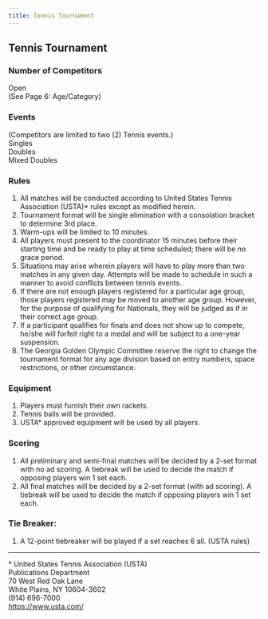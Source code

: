 ```yaml
---
title: Tennis Tournament
---
```


## Tennis Tournament

### Number of Competitors

Open \
(See Page 6: Age/Category)

### Events

(Competitors are limited to two (2) Tennis events.) \
Singles \
Doubles \
Mixed Doubles

### Rules

1. All matches will be conducted according to United States Tennis Association (USTA)* rules except as modified herein.
2. Tournament format will be single elimination with a consolation bracket to determine 3rd place.
3. Warm-ups will be limited to 10 minutes.
4. All players must present to the coordinator 15 minutes before their starting time and be ready to play at time scheduled; there will be no grace period.
5. Situations may arise wherein players will have to play more than two matches in any given day. Attempts will be made to schedule in such a manner to avoid conflicts between tennis events.
6. If there are not enough players registered for a particular age group, those players registered may be moved to another age group. However, for the purpose of qualifying for Nationals, they will be judged as if in their correct age group.
7. If a participant qualifies for finals and does not show up to compete, he/she will forfeit right to a medal and will be subject to a one-year suspension.
8. The Georgia Golden Olympic Committee reserve the right to change the tournament format for any age division based on entry numbers, space restrictions, or other circumstance.

### Equipment

1. Players must furnish their own rackets.
2. Tennis balls will be provided.
3. USTA* approved equipment will be used by all players.

### Scoring

1. All preliminary and semi-final matches will be decided by a 2-set format with no ad scoring. A tiebreak will be used to decide the match if opposing players win 1 set each.
2. All final matches will be decided by a 2-set format (with ad scoring). A tiebreak will be used to decide the match if opposing players win 1 set each.

### Tie Breaker:
1. A 12-point tiebreaker will be played if a set reaches 6 all. (USTA rules)

---

\* United States Tennis Association (USTA) \
Publications Department \
70 West Red Oak Lane \
White Plains, NY 10604-3602 \
(914) 696-7000 \
<https://www.usta.com/>
